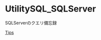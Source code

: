 # UtilitySQL_SQLServer
SQLServerのクエリ備忘録

[Tips](https://github.com/skeitarin/UtilitySQL_SQLServer/wiki)
